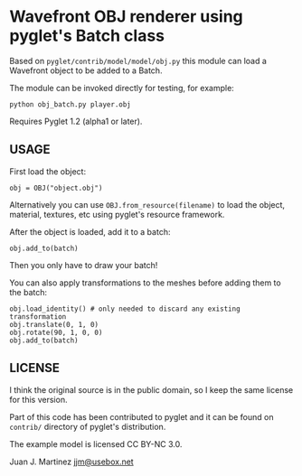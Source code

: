 Wavefront OBJ renderer using pyglet's Batch class
=================================================

Based on `pyglet/contrib/model/model/obj.py` this module can load a Wavefront
object to be added to a Batch.

The module can be invoked directly for testing, for example:

    python obj_batch.py player.obj

Requires Pyglet 1.2 (alpha1 or later).

USAGE
-----

First load the object:

    obj = OBJ("object.obj")

Alternatively you can use `OBJ.from_resource(filename)` to load the object,
material, textures, etc using pyglet's resource framework.

After the object is loaded, add it to a batch:

    obj.add_to(batch)

Then you only have to draw your batch!

You can also apply transformations to the meshes before adding them to the
batch:

    obj.load_identity() # only needed to discard any existing transformation
    obj.translate(0, 1, 0)
    obj.rotate(90, 1, 0, 0)
    obj.add_to(batch)


LICENSE
-------

I think the original source is in the public domain, so I keep the same
license for this version.

Part of this code has been contributed to pyglet and it can be found on `contrib/`
directory of pyglet's distribution.

The example model is licensed CC BY-NC 3.0.

Juan J. Martinez <jjm@usebox.net>


